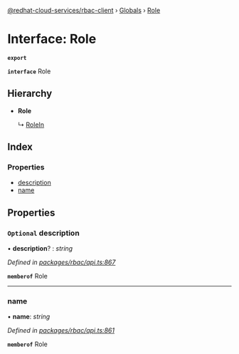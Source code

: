 [@redhat-cloud-services/rbac-client](../README.md) › [Globals](../globals.md) › [Role](role.md)

# Interface: Role

**`export`** 

**`interface`** Role

## Hierarchy

* **Role**

  ↳ [RoleIn](rolein.md)

## Index

### Properties

* [description](role.md#optional-description)
* [name](role.md#name)

## Properties

### `Optional` description

• **description**? : *string*

*Defined in [packages/rbac/api.ts:867](https://github.com/RedHatInsights/javascript-clients/blob/master/packages/rbac/api.ts#L867)*

**`memberof`** Role

___

###  name

• **name**: *string*

*Defined in [packages/rbac/api.ts:861](https://github.com/RedHatInsights/javascript-clients/blob/master/packages/rbac/api.ts#L861)*

**`memberof`** Role
